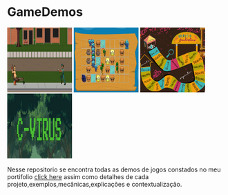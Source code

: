 # GameDemos
<p float="left">
<img src="images/scsMain.PNG" width=150px/>
<img src="images/toontensMain.png" width=150px/>
<img src="images/quintetoMain.png" width=150px/>
<img src="images/cMain.png" width=150px />
</p>

Nesse repositorio se encontra todas as demos de jogos constados no meu portifolio 
[click here](https://marceloricoy.github.io/gamedevportfolio/#) assim como detalhes de cada projeto,exemplos,mecânicas,explicações e contextualização.

